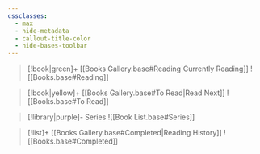 ```yaml
---
cssclasses:
  - max
  - hide-metadata
  - callout-title-color
  - hide-bases-toolbar
---
```


> [!book|green]+ [[Books Gallery.base#Reading|Currently Reading]]
> ![[Books.base#Reading]]

> [!book|yellow]+ [[Books Gallery.base#To Read|Read Next]]
> ![[Books.base#To Read]]

> [!library|purple]- Series
> ![[Book List.base#Series]]

> [!list]+ [[Books Gallery.base#Completed|Reading History]]
> ![[Books.base#Completed]]
